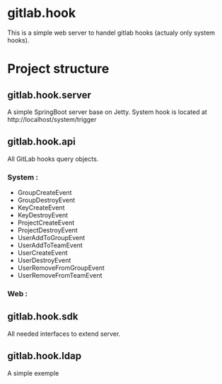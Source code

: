 # gitlab.hook

This is a simple web server to handel gitlab hooks (actualy only system hooks).

# Project structure

## gitlab.hook.server

A simple SpringBoot server base on Jetty.
System hook is located at http://localhost/system/trigger

## gitlab.hook.api

All GitLab hooks query objects.
### System :
- GroupCreateEvent
- GroupDestroyEvent
- KeyCreateEvent
- KeyDestroyEvent
- ProjectCreateEvent
- ProjectDestroyEvent
- UserAddToGroupEvent
- UserAddToTeamEvent
- UserCreateEvent
- UserDestroyEvent
- UserRemoveFromGroupEvent
- UserRemoveFromTeamEvent

### Web :

## gitlab.hook.sdk

All needed interfaces to extend server.

## gitlab.hook.ldap

A simple exemple


